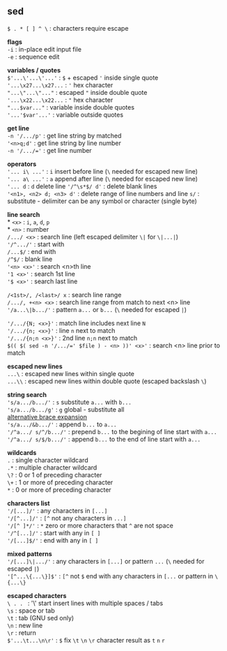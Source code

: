 sed
---
`$ . * [ ] ^ \` : characters require escape  

**flags**  
`-i` : in-place edit input file  
`-e` : sequence edit   

**variables / quotes**  
`$'...\'...\'...'` : `$` + escaped `'` inside single quote  
`'...\x27...\x27...` : `'` hex character  
`"...\"...\"..."` : escaped `"` inside double quote  
`'...\x22...\x22...` : `"` hex character  
`"...$var..."` : variable inside double quotes  
`'...'$var'...'` : variable outside quotes  

**get line**  
`-n '/.../p'` : get line string by matched  
`'<n>q;d'` : get line string by line number  
`-n '/.../='` : get line number 

**operators**  
`'... i\ ...'` : `i` insert before line (`\` needed for escaped new line)  
`'... a\ ...'` : `a` append after line (`\` needed for escaped new line)  
`'... d` : `d` delete line
`'/^\s*$/ d'` : delete blank lines  
`'<n1>, <n2> d; <n3> d'` : delete range of line numbers and line 
`s/` : substitute - delimiter can be any symbol or character (single byte)  

**line search**  
\* `<x>` : `i`, `a`, `d`, `p`  
\* `<n>` : number  
`/.../ <x>` : search line (left escaped delimiter `\|` for `\|...|`)  
`'/^.../'` : start with  
`/...$/` : end with  
`/^$/` : blank line  
`'<n> <x>'` : search \<n\>th line  
`'1 <x>'` : search 1st line  
`'$ <x>'` : search last line  

`/<1st>/, /<last>/ x` : search line range  
`/.../, +<n> <x>` : search line range from match to next \<n\> line  
`'/a...\|b.../'` : pattern `a...` or `b...` (`\` needed for escaped `|`)  

`'/.../{N; <x>}'` : match line includes next line `N`  
`'/.../{n; <x>}'` : line `n` next to match  
`'/.../{n;n <x>}'` : 2nd line `n;n` next to match  
`$(( $( sed -n '/.../=' $file ) - <n> ))' <x>'` : search \<n\> line prior to match  

**escaped new lines**  
`...\` : escaped new lines within single quote  
`...\\` : escaped new lines within double quote (escaped backslash `\`)  

**string search**  
`'s/a.../b.../'` : `s` substitute `a...` with `b...`  
`'s/a.../b.../g'` : `g` global - substitute all  
[alternative brace expansion](https://github.com/rern/tips/blob/master/bash/string_extract_edit.md)  
`'s/a.../&b.../'` : append `b...` to `a...`  
`'/^a.../ s/^/b.../'` : prepend `b...` to the begining of line start with `a...`  
`'/^a.../ s/$/b.../'` : append `b...` to the end of line start with `a...`  

**wildcards**  
`.` : single character wildcard  
`.*` : multiple character wildcard  
`\?` : 0 or 1 of preceding character  
`\+` : 1 or more of preceding character  
`*` : 0 or more of preceding character  

**characters list**  
`'/[...]/'` : any characters in `[...]`  
`'/[^...]/'` : `[^` not any characters in `...]`  
`'/[^ ]*/'` : `*` zero or more characters that `^` are not space  
`'/^[...]/'` : start with any in `[ ]`  
`'/[...]$/'` : end with any in `[ ]`  

**mixed patterns**  
`'/[...]\|.../'` : any characters in `[...]` or pattern `...` (`\` needed for escaped `|`)  
`'[^...\{...\}]$'` : `[^` not `$` end with any characters in `[...` or pattern in `\{...\}`

**escaped characters**  
`\ . . ` : '\\' start insert lines with multiple spaces / tabs  
`\s` : space or tab  
`\t` : tab (GNU sed only)  
`\n` : new line  
`\r` : return  
`$'...\t...\n\r'` : `$` fix `\t` `\n` `\r` character result as `t` `n` `r`    
